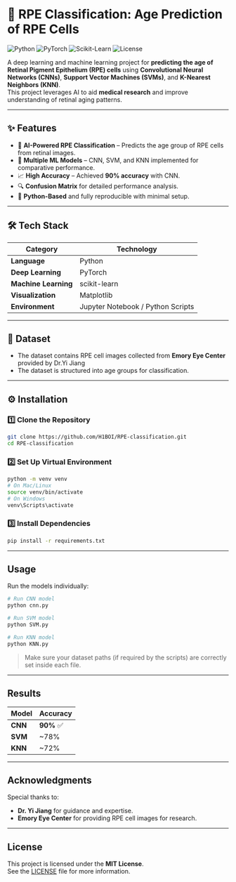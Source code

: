 # 🧠 RPE Classification: Age Prediction of RPE Cells

![Python](https://img.shields.io/badge/Python-3.10-blue?logo=python)
![PyTorch](https://img.shields.io/badge/PyTorch-Framework-red?logo=pytorch)
![Scikit-Learn](https://img.shields.io/badge/Scikit--Learn-ML-orange?logo=scikit-learn)
![License](https://img.shields.io/badge/License-MIT-green.svg)

A deep learning and machine learning project for **predicting the age of Retinal Pigment Epithelium (RPE) cells** using **Convolutional Neural Networks (CNNs)**, **Support Vector Machines (SVMs)**, and **K-Nearest Neighbors (KNN)**.  
This project leverages AI to aid **medical research** and improve understanding of retinal aging patterns.

---

## ✨ Features
- 🧬 **AI-Powered RPE Classification** – Predicts the age group of RPE cells from retinal images.
- 🧠 **Multiple ML Models** – CNN, SVM, and KNN implemented for comparative performance.
- 📈 **High Accuracy** – Achieved **90% accuracy** with CNN.
- 🔍 **Confusion Matrix** for detailed performance analysis.
- 🐍 **Python-Based** and fully reproducible with minimal setup.

---

## 🛠 Tech Stack
| **Category**   | **Technology** |
|---------------|---------------|
| **Language**  | Python |
| **Deep Learning** | PyTorch |
| **Machine Learning** | scikit-learn |
| **Visualization** | Matplotlib |
| **Environment** | Jupyter Notebook / Python Scripts |

---

## 📂 Dataset
- The dataset contains RPE cell images collected from **Emory Eye Center** provided by Dr.Yi Jiang
- The dataset is structured into age groups for classification.

---

## ⚙️ Installation
### **1️⃣ Clone the Repository**
```bash
git clone https://github.com/H1BOI/RPE-classification.git
cd RPE-classification
```

### 2️⃣ Set Up Virtual Environment
```bash
python -m venv venv
# On Mac/Linux
source venv/bin/activate
# On Windows
venv\Scripts\activate
```

### 3️⃣ Install Dependencies
```bash
pip install -r requirements.txt
```

---

## Usage
Run the models individually:

```bash
# Run CNN model
python cnn.py

# Run SVM model
python SVM.py

# Run KNN model
python KNN.py
```

> Make sure your dataset paths (if required by the scripts) are correctly set inside each file.

---

## Results

| **Model** | **Accuracy** |
|-----------|--------------|
| **CNN**   | **90%** ✅ |
| **SVM**   | ~78% |
| **KNN**   | ~72% |

---

## Acknowledgments
Special thanks to:  
- **Dr. Yi Jiang** for guidance and expertise.  
- **Emory Eye Center** for providing RPE cell images for research.

---

## License
This project is licensed under the **MIT License**.  
See the [LICENSE](LICENSE) file for more information.
